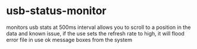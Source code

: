 # usb-status-monitor
monitors usb stats at 500ms interval allows you to scroll to a position in the data and 
known issue, if the use sets the refresh rate to high, it will flood error file in use ok message boxes from the system
